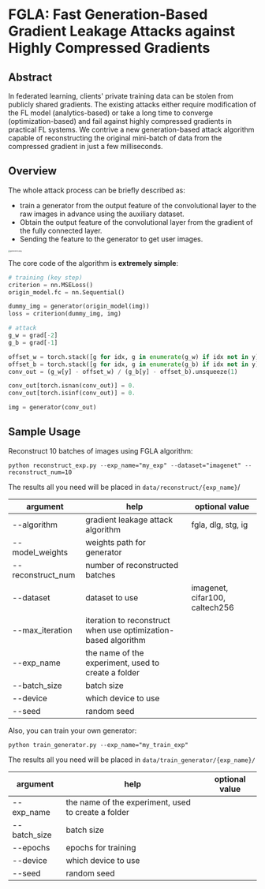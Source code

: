 # FGLA: Fast Generation-Based Gradient Leakage Attacks against Highly Compressed Gradients



## Abstract

In federated learning, clients' private training data can be stolen from publicly shared gradients. The existing attacks either require modification of the FL model (analytics-based) or take a long time to converge (optimization-based) and fail against highly compressed gradients in practical FL systems. We contrive a new generation-based attack algorithm capable of reconstructing the original mini-batch of data from the compressed gradient in just a few milliseconds. 



## Overview

The whole attack process can be briefly described as:

- train a generator from the output feature of the convolutional layer to the raw images in advance using the auxiliary dataset.
- Obtain the output feature of the convolutional layer from the gradient of the fully connected layer.
- Sending the feature to the generator to get user images.

<img src="https://github.com/xuedongyun/FGLA/blob/master/images/generator.png?raw=true" alt="generator.png" style="zoom: 25%;" />

The core code of the algorithm is **extremely simple**:

```python
# training (key step)
criterion = nn.MSELoss()
origin_model.fc = nn.Sequential() 

dummy_img = generator(origin_model(img))
loss = criterion(dummy_img, img)
```

```python
# attack
g_w = grad[-2]
g_b = grad[-1]

offset_w = torch.stack([g for idx, g in enumerate(g_w) if idx not in y], dim=0).mean(dim=0) * (bz - 1) / bz
offset_b = torch.stack([g for idx, g in enumerate(g_b) if idx not in y], dim=0).mean() * (bz - 1) / bz
conv_out = (g_w[y] - offset_w) / (g_b[y] - offset_b).unsqueeze(1)

conv_out[torch.isnan(conv_out)] = 0.
conv_out[torch.isinf(conv_out)] = 0.

img = generator(conv_out)
```



## Sample Usage

Reconstruct 10 batches of images using FGLA algorithm:

```shell
python reconstruct_exp.py --exp_name="my_exp" --dataset="imagenet" --reconstruct_num=10
```

The results all you need will be placed in ```data/reconstruct/{exp_name}```/

| argument          | help                                                         | optional value                 |
| ----------------- | ------------------------------------------------------------ | ------------------------------ |
| --algorithm       | gradient leakage attack algorithm                            | fgla, dlg, stg, ig             |
| --model_weights   | weights path for generator                                   |                                |
| --reconstruct_num | number of reconstructed batches                              |                                |
| --dataset         | dataset to use                                               | imagenet, cifar100, caltech256 |
| --max_iteration   | iteration to reconstruct when use optimization-based algorithm |                                |
| --exp_name        | the name of the experiment, used to create a folder          |                                |
| --batch_size      | batch size                                                   |                                |
| --device          | which device to use                                          |                                |
| --seed            | random seed                                                  |                                |



Also, you can train your own generator:

```shell
python train_generator.py --exp_name="my_train_exp"
```

The results all you need will be placed in ```data/train_generator/{exp_name}/```

| argument     | help                                                | optional value |
| ------------ | --------------------------------------------------- | -------------- |
| --exp_name   | the name of the experiment, used to create a folder |                |
| --batch_size | batch size                                          |                |
| --epochs     | epochs for training                                 |                |
| --device     | which device to use                                 |                |
| --seed       | random seed                                         |                |

